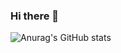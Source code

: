 ### Hi there 👋

![Anurag's GitHub stats](https://github-readme-stats.vercel.app/api?username=leedonggeon1996&show_icons=true)

<!--
**LeeDongGeon1996/LeeDongGeon1996** is a ✨ _special_ ✨ repository because its `README.md` (this file) appears on your GitHub profile.

Here are some ideas to get you started:

- 🔭 I’m currently working on ...
- 🌱 I’m currently learning ...
- 👯 I’m looking to collaborate on ...
- 🤔 I’m looking for help with ...
- 💬 Ask me about ...
- 📫 How to reach me: ...
- 😄 Pronouns: ...
- ⚡ Fun fact: ...
-->
